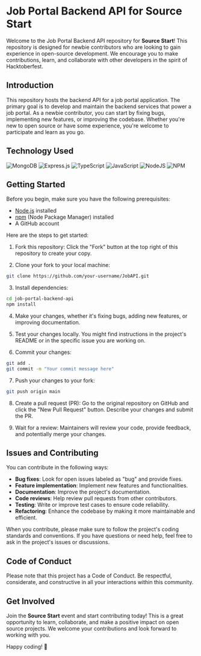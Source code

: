 # Job Portal Backend API for Source Start

Welcome to the Job Portal Backend API repository for **Source Start**! This repository is designed for newbie contributors who are looking to gain experience in open-source development. We encourage you to make contributions, learn, and collaborate with other developers in the spirit of Hacktoberfest.

## Introduction

This repository hosts the backend API for a job portal application. The primary goal is to develop and maintain the backend services that power a job portal. As a newbie contributor, you can start by fixing bugs, implementing new features, or improving the codebase. Whether you're new to open source or have some experience, you're welcome to participate and learn as you go.

## Technology Used
![MongoDB](https://img.shields.io/badge/MongoDB-%234ea94b.svg?style=for-the-badge&logo=mongodb&logoColor=white) ![Express.js](https://img.shields.io/badge/express.js-%23404d59.svg?style=for-the-badge&logo=express&logoColor=%2361DAFB) ![TypeScript](https://img.shields.io/badge/typescript-%23007ACC.svg?style=for-the-badge&logo=typescript&logoColor=white) ![JavaScript](https://img.shields.io/badge/javascript-%23323330.svg?style=for-the-badge&logo=javascript&logoColor=%23F7DF1E) ![NodeJS](https://img.shields.io/badge/node.js-6DA55F?style=for-the-badge&logo=node.js&logoColor=white) ![NPM](https://img.shields.io/badge/NPM-%23CB3837.svg?style=for-the-badge&logo=npm&logoColor=white)



## Getting Started

Before you begin, make sure you have the following prerequisites:

- [Node.js](https://nodejs.org) installed
- [npm](https://www.npmjs.com) (Node Package Manager) installed
- A GitHub account

Here are the steps to get started:

1. Fork this repository: Click the "Fork" button at the top right of this repository to create your copy.

2. Clone your fork to your local machine:

```bash
git clone https://github.com/your-username/JobAPI.git
```

3. Install dependencies:

```bash
cd job-portal-backend-api
npm install
```

4. Make your changes, whether it's fixing bugs, adding new features, or improving documentation.

5. Test your changes locally. You might find instructions in the project's README or in the specific issue you are working on.

6. Commit your changes:

```bash
git add .
git commit -m "Your commit message here"
```

7. Push your changes to your fork:

```bash
git push origin main
```

8. Create a pull request (PR): Go to the original repository on GitHub and click the "New Pull Request" button. Describe your changes and submit the PR.

9. Wait for a review: Maintainers will review your code, provide feedback, and potentially merge your changes.

## Issues and Contributing

You can contribute in the following ways:

- **Bug fixes**: Look for open issues labeled as "bug" and provide fixes.
- **Feature implementation**: Implement new features and functionalities.
- **Documentation**: Improve the project's documentation.
- **Code reviews**: Help review pull requests from other contributors.
- **Testing**: Write or improve test cases to ensure code reliability.
- **Refactoring**: Enhance the codebase by making it more maintainable and efficient.

When you contribute, please make sure to follow the project's coding standards and conventions. If you have questions or need help, feel free to ask in the project's issues or discussions.

## Code of Conduct

Please note that this project has a Code of Conduct. Be respectful, considerate, and constructive in all your interactions within this community.

## Get Involved

Join the **Source Start** event and start contributing today! This is a great opportunity to learn, collaborate, and make a positive impact on open source projects. We welcome your contributions and look forward to working with you.

Happy coding! 🚀

